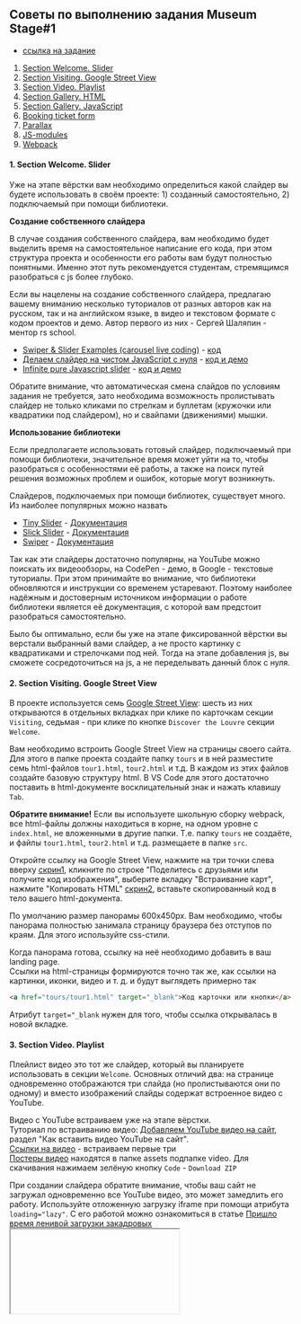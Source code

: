## Советы по выполнению задания Museum Stage#1
- [ссылка на задание](museum-stage1.md)

1. [Section Welcome. Slider](#1-section-welcome-slider)
2. [Section Visiting. Google Street View](#2-section-visiting-google-street-view)
3. [Section Video. Playlist](#3-section-video-playlist)
4. [Section Gallery. HTML](#4-section-gallery)
5. [Section Gallery. JavaScript](#5-section-gallery-javascript)
6. [Booking ticket form](#6-booking-ticket-form)
7. [Parallax](#7-parallax)
8. [JS-modules](#8-js-modules)
9. [Webpack](#9-webpack)

#### 1. Section Welcome. Slider
Уже на этапе вёрстки вам необходимо определиться какой слайдер вы будете использовать в своём проекте: 1) созданный самостоятельно, 2) подключаемый при помощи библиотеки.

**Создание собственного слайдера**

В случае создания собственного слайдера, вам необходимо будет выделить время на самостоятельное написание его кода, при этом структура проекта и особенности его работы вам будут полностью понятными. Именно этот путь рекомендуется студентам, стремящимся разобраться с js более глубоко.

Если вы нацелены на создание собственного слайдера, предлагаю вашему вниманию несколько туториалов от разных авторов как на русском, так и на английском языке, в видео и текстовом формате с кодом проектов и демо. Автор первого из них - Сергей Шаляпин - ментор rs school.
- [Swiper & Slider Examples (carousel live coding)](https://youtu.be/rkz6LURkbBw) - [код](https://www.dropbox.com/s/0g5c0qz69keig6s/carusel-swiper.zip?dl=0)
- [Делаем слайдер на чистом JavaScript с нуля](https://youtu.be/K3E1OfQuJ0Q) - [код и демо](https://github.com/Eremeow138/wayup-slider-js)
- [Infinite pure Javascript slider](https://medium.com/@claudiaconceic/infinite-plain-javascript-slider-click-and-touch-events-540c8bd174f2) - [код и демо](https://codepen.io/cconceicao/pen/PBQawy)

Обратите внимание, что автоматическая смена слайдов по условиям задания не требуется, зато необходима возможность пролистывать слайдер не только кликами по стрелкам и буллетам (кружочки или квадратики под слайдером), но и свайпами (движениями) мышки.

**Использование библиотеки**

Если предполагаете использовать готовый слайдер, подключаемый при помощи библиотеки, значительное время может уйти на то, чтобы разобраться с особенностями её работы, а также на поиск путей решения возможных проблем и ошибок, которые могут возникнуть. 

Слайдеров, подключаемых при помощи библиотек, существует много. Из наиболее популярных можно назвать
- [Tiny Slider](http://ganlanyuan.github.io/tiny-slider/demo/) - [Документация](https://github.com/ganlanyuan/tiny-slider#tiny-slider-2)
- [Slick Slider](https://kenwheeler.github.io/slick/) - [Документация](https://github.com/kenwheeler/slick#slick)
- [Swiper](https://swiperjs.com/demos) - [Документация](https://swiperjs.com/swiper-api)

Так как эти слайдеры достаточно популярны, на YouTube можно поискать их видеообзоры, на CodePen - демо, в Google - текстовые туториалы. При этом принимайте во внимание, что библиотеки обновляются и инструкции со временем устаревают. Поэтому наиболее надёжным и достоверным источником информации о работе библиотеки является её документация, с которой вам предстоит разобраться самостоятельно.

Было бы оптимально, если бы уже на этапе фиксированной вёрстки вы верстали выбранный вами слайдер, а не просто картинку с квадратиками и стрелочками под ней. Тогда на этапе добавления js, вы сможете сосредоточиться на js, а не переделывать данный блок с нуля.

#### 2. Section Visiting. Google Street View

В проекте используется семь [Google Street View](https://github.com/rolling-scopes-school/stage1-tasks/blob/museum/README.md#используемые-в-макете-ссылки): шесть из них открываются в отдельных вкладках при клике по карточкам секции `Visiting`, седьмая - при клике по кнопке `Discover the Louvre`  секции `Welcome`.  

Вам необходимо встроить Google Street View на страницы своего сайта. Для этого в папке проекта создайте папку `tours` и в ней разместите семь html-файлов `tour1.html`, `tour2.html` и т.д. В каждом из этих файлов создайте базовую структуру html. В VS Code для этого достаточно поставить в html-документе восклицательный знак и нажать клавишу `Tab`.

**Обратите внимание!** Если вы используете школьную сборку webpack, все html-файлы должны находиться в корне, на одном уровне с `index.html`, не вложенными в другие папки. Т.е. папку `tours` не создаёте, и файлы `tour1.html`, `tour2.html` и т.д. размещаете в папке `src`.

Откройте ссылку на Google Street View, нажмите на три точки слева вверху [скрин1](../images/panorama1.png), кликните по строке "Поделитесь с друзьями или получите код изображения", выберите вкладку "Встраивание карт", нажмите "Копировать HTML" [скрин2](../images/panorama2.png), вставьте скопированный код в тело вашего html-документа.

По умолчанию размер панорамы 600х450рх. Вам необходимо, чтобы панорама полностью занимала страницу браузера без отступов по краям. Для этого используйте css-стили.

Когда панорама готова, ссылку на неё необходимо добавить в ваш landing page.  
Ссылки на html-страницы формируются точно так же, как ссылки на картинки, иконки, видео и т. д. и будут выглядеть примерно так 
```html
<a href="tours/tour1.html" target="_blank">Код карточки или кнопки</a>
```

Атрибут `target="_blank` нужен для того, чтобы ссылка открывалась в новой вкладке.

#### 3. Section Video. Playlist
Плейлист видео это тот же слайдер, который вы планируете использовать в секции `Welcome`. Основных отличий два: на странице одновременно отображаются три слайда (но пролистываются они по одному) и вместо изображений слайды содержат встроенное видео с YouTube.

Видео с YouTube встраиваем уже на этапе вёрстки.  
Туториал по встраиванию видео: [Добавляем YouTube видео на сайт](https://active-vision.ru/blog/youtube-video-na-sayt/), раздел "Как вставить видео YouTube на сайт".  
[Ссылки на видео](https://github.com/rolling-scopes-school/stage1-tasks/blob/museum/README.md#секция-video) - встраиваем первые три  
[Постеры видео](https://github.com/rolling-scopes-school/stage1-tasks/tree/museum) находятся в папке assets подпапке video. Для скачивания нажимаем зелёную кнопку `Code` - `Download ZIP`

При создании слайдера обратите внимание, чтобы ваш сайт не загружал одновременно все YouTube видео, это может замедлить его работу. Используйте отложенную загрузку iframe при помощи атрибута `loading="lazy"`. С его работой можно ознакомиться в статье [Пришло время ленивой загрузки закадровых <iframe>](https://habr.com/ru/post/512508/)

#### 4. Section Gallery
[Изображения для галереи](https://github.com/rolling-scopes-school/stage1-tasks/tree/museum) - можно скачать с гитхаба: папка assets => подпапка img => подпапка galery.  
Всего изображений 15. Их особенность - разная высота при одинаковой ширине, благодаря этому на странице они напоминают каменную кладку. Изображения размещаются в секции `Gallery` в три колонки (при добавлении адаптивности количество колонок уменьшится до двух). При этом только часть изображений отображается на странице, остальные скрыты за границами секции.

Для вёрстки данной секции рекомендуется использовать флексы или гриды, при этом дополнительные обёртки для каждой колонки использовать нежелательно.  
Указать расстояния между изображениями по горизонтали и вертикали можно при помощи css-свойств `row-gap` и `column-gap`.  
Разместить изображения в три колонки можно также при помощи [css-модуля columns](https://html5book.ru/css3-columns/)


Чтобы отобразить на странице только часть изображений, вам понадобится два блока:
```html
<div class="picture-container">
  <div class="picture-inner-container">
  </div>
</div>
```
Внешний блок `picture-container` имеет заданные на макете размеры и свойство `overflow-y: hidden;` благодаря которому обрезает размер внутреннего вложенного в него блока по высоте. 

Высота внутреннего блока `picture-inner-container` должна быть достаточной, чтобы в него в одну колонку поместились пять самых высоких изображений. Именно в этот блок вкладываем изображения галереи. 

#### 5. Section Gallery. JavaScript
После того как секция `Gallery` полностью свёрстана и стилизована, переходим к выполнению пункта требований "при перезагрузке (обновлении) страницы картины в блоке `Galery` отображаются в рандомном порядке". Для этого нам необходимо реализовать динамическую подгрузку изображений при помощи JavaScript. 

Так как js-кода в приложении планируется много, для каждой секции с интерактивностью рекомендуется создать свой отдельный js-файл, в данном случае gallery.js. Этот файл необходимо подключить к вёрстке перед закрывающим body. 
```html
<script src="js/gallery.js"></script>
```

Подключение всех js-файлов в html исторически самый первый способ, который в современной разработке заменило использование js-модулей. В данном таске использование js-модулей обязательным не является, обзорную информацию о js-модулях можно найти [ниже](#8-js-modules).

Удалим все теги `img` из блока `picture-inner-container` и добавим их динамически.
Для этого при помощи метода `document.querySelector()` находим блок `picture-inner-container`

```js
const pictureInnerContainer = document.querySelector('.picture-inner-container');
```

Создадим элемент `img` добавим ему класс, src, alt-атрибут и добавим в контейнер

```js
const img = document.createElement('img');
img.classList.add('gallery-img')
img.src = `assets/img/galery/galery1.jpg`;
img.alt = `galery1`;
pictureInnerContainer.append(img);
```

Мы создали элемент `img` и добавили его на страницу.  
Такой же результат можно получить использовав шаблонную строку:

```js
const img = `<img class="gallery-img" src="assets/img/galery/galery1.jpg" alt="galery1">`;
pictureInnerContainer.innerHTML = img;
```

Чтобы добавить все изображения, создайте массив с их адресами, рандомно перемешайте его функцией [shuffle(array)](https://learn.javascript.ru/task/shuffle) и используя метод `.map()` пройдитесь по массиву, добавляя каждое изображение в контейнер.

Объедините весь код в одну функцию и вызовите её. Теперь каждый раз при перезагрузке страницы у вас будет новое рандомное расположение изображений в галерее.

#### 6. Booking ticket form
Вёрстка форм - важная часть создания веб-страниц. Формы обеспечивают взаимодействие пользователя с веб-сервером, позволяют оставить отзыв, сделать заказ, произвести оплату. 

Ознакомьтесь с особенностями вёрстки форм: [Формы и поля в HTML](https://guruweba.com/html/formy-i-polya-v-html-vse-o-html-formakh/), [HTML Формы](https://html5css.ru/html/html_forms.php)

Стилизация элементов формы - сложная задача, требующая глубоких знаний css (или хороших навыков поиска информации в интернете).  

Самые полезные сайты, которые помогут вам в этой задаче: 
- stackoverflow.com, где собрано множество ответов на вопросы 
- codepen.io с огромным количеством примеров кода.

#### 7. Parallax
Параллакс - несложный в реализации, но очень эффектно выглядящий элемент сайта.  
Всё, что требуется для создания параллакса:
- создать `div`
- указать ему ширину 100% и фиксированную высоту
- добавить фоновое изображение и указать ему свойства

```css
   background-size: cover;
   background-attachment: fixed;
```

За магию отвечает последнее из них. При прокрутке страницы фон параллакса остаётся неподвижным, благодаря чему обеспечивается интересный и необычный визуальный эффект.

#### 8. JS-modules
Особенности js-модулей рассматриваются в небольшом 10-минутном видео [Модули в JavaScript](https://youtu.be/VtEwDiC5npA)

**Подключение js-модулей к проекту**.  
Есть один общий js-файл index.js с типом `type="module"` и только он один подключается к html:
```html
<script type="module" src="index.js"></script>
```
Остальные js-файлы импортируются(подключаются) в index.js.  
Такой модульный подход будет работать только на сервере. Live Server подойдёт.  

Если в подключаемом js-файле есть только одна функция, которую нужно экспортировать, для её экспорта используем директиву `export default`
```js
// gallery.js
export default singleFn;
``` 
Импорт в index.js в этом случае выглядит так
```js
// index.js
import singleFn from './js/gallery.js';
```  
Если в подключаемом js-файле много функций, которые нужно экспортировать, перед каждой пишем директиву `export `
```js
// gallery.js
export function fn1() {...} 
export function fn2() {...}
``` 
Импорт в index.js в этом случае выглядит так
```js
// index.js
import * as galleryFn from  './js/gallery.js';
```  
Использовать подключенные таким образом функции можно так
```js
// index.js
import * as galleryFn from  './js/gallery.js';

galleryFn.fn1();
galleryFn.fn2();
```

#### 9. Webpack
Если вы используете js-модули, или добавляете стили с использованием sass (или другого css-препроцессора), или просто хотите научиться новому, для сборки проекта рекомендуется использовать Webpack.

Для студентов rs school создана отличная очень простая и удобная сборка https://www.npmjs.com/package/create-rss-app

**Инструкция по настройке:**
- откройте терминал в папке, где хотите создать проект
- выполните команду `npx create-rss-app project-name` 
- дождитесь установки
- перейдите в папку с проектом `cd project-name`
- запустите dev-сервер `npm start`

**Структура проекта:**
- файлы проекта хранятся в папке `src`
- в папке `src` **обязательно** должны быть файлы `index.html` и `index.js`
- css-стили подключаются в `index.html`, как старые времена) 
- можно использовать sass/scss, их подключаем импортом в JS
- картики/звуки так же хранятся в папке src, структура любая, будут скопированы "как есть"

**Сборка и деплой проекта:**  
- когда работа над проектом закончена, выполните команду `npm run build`
- в папке с проектом появится папка `dist` с собранными файлами вашего приложения
- команду `npm run build` можно выполнять много раз, файлы в папке `dist` при этом будут обновляться
- чтобы задеплоить проект на `gh-pages`, переименуйте папку `dist`, укажите в качестве названия папки название вашего приложения
- загрузите переименованную папку с собранными файлами приложения в ветку `gh-pages` приватного репозитория школы. 
- задеплоенная версия приложения будет доступна по ссылке 
```https://rolling-scopes-school.github.io/repository-name/folder-name```
где
- `repository-name` - название репозитория
- `folder-name` - название папки с файлами приложения

**Загрузка файлов в репозиторий**  
- клонируете ветку `gh-pages` репозитория себе на компьютер. Для этого в Git Bash выполняете команду  
```git clone ссылка на репозиторий -b gh-pages```  
- перетягиваете в папку репозитория папку с собранными файлами приложения 
индексируете изменения. Для этого выполняете команду  
```git add .``` (с точкой в конце)  
- коммитите изменения. Для этого выполняете команду  
```git commit -m "пишете что изменили"```  
- загружаете файлы в репозиторий. Для этого выполняете команду  
```git push origin gh-pages``` , здесь `gh-pages` - название ветки репозитория, в которую пушите изменения